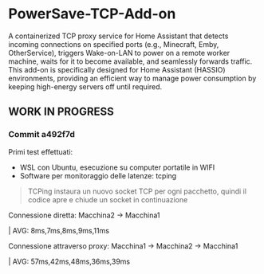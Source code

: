 # PowerSave-TCP-Add-on

A containerized TCP proxy service for Home Assistant that detects incoming connections on specified ports (e.g., Minecraft, Emby, OtherService), triggers Wake-on-LAN to power on a remote worker machine, waits for it to become available, and seamlessly forwards traffic. This add-on is specifically designed for Home Assistant (HASSIO) environments, providing an efficient way to manage power consumption by keeping high-energy servers off until required.

## WORK IN PROGRESS

### Commit a492f7d

Primi test effettuati:

- WSL con Ubuntu, esecuzione su computer portatile in WIFI
- Software per monitoraggio delle latenze: tcping

> TCPing instaura un nuovo socket TCP per ogni pacchetto, quindi il codice apre e chiude un socket in continuazione

Connessione diretta: Macchina2 -> Macchina1

| AVG: 8ms,7ms,8ms,9ms,11ms

Connessione attraverso proxy: Macchina1 -> Macchina2 -> Macchina1

| AVG: 57ms,42ms,48ms,36ms,39ms


